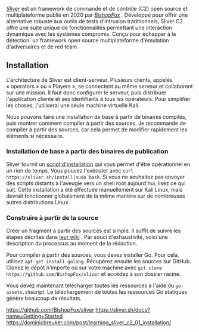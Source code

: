 [_Sliver_](https://github.com/BishopFox/sliver) est un framework de commande et de contrôle (C2) open source et multiplateforme publié en 2020 par [_BishopFox_](https://bishopfox.com/) _._ Développé pour offrir une alternative robuste aux outils de tests d'intrusion traditionnels, Sliver C2 offre une suite unique de fonctionnalités permettant une interaction dynamique avec les systèmes compromis. Conçu pour échapper à la détection.
un framework open source multiplateforme d'émulation d'adversaires et de red team.

## Installation 

L'architecture de Sliver est client-serveur. Plusieurs clients, appelés « operators » ou « Players », se connectent au même serveur et collaborent sur une mission. Il faut donc configurer le serveur, puis distribuer l'application cliente et ses identifiants à tous les opérateurs. Pour simplifier les choses, j'utiliserai une seule machine virtuelle Kali. 

Nous pouvons faire une installation de base à partir de binaires compilés, puis montrer comment compiler à partir des sources. Je recommande de compiler à partir des sources, car cela permet de modifier rapidement les éléments si nécessaire.
###  Installation de base à partir des binaires de publication

Sliver fournit un [script d'installation](https://github.com/BishopFox/sliver/blob/master/docs/install) qui vous permet d'être opérationnel en un rien de temps. Vous pouvez l'exécuter avec `curl https://sliver.sh/install|sudo bash`. Si vous ne souhaitez pas envoyer des scripts distants à l'aveugle vers un shell root aujourd'hui, lisez ce qui suit. Cette installation a été effectuée manuellement sur Kali Linux, mais devrait fonctionner globalement de la même manière sur de nombreuses autres distributions Linux.

### Construire à partir de la source

Créer un fragment à partir des sources est simple. Il suffit de suivre les étapes décrites dans [leur wiki](https://github.com/BishopFox/sliver/wiki/Compile-From-Source) . Par souci d'exhaustivité, voici une description du processus au moment de la rédaction.

Pour compiler à partir des sources, vous devez installer Go. Pour cela, utilisez `apt-get install golang`. Récupérez ensuite les sources sur GitHub. Clonez le dépôt n'importe où sur votre machine avec `git clone https://github.com/BishopFox/sliver` et accédez à son dossier racine.

Vous devez maintenant télécharger toutes les ressources à l'aide du `go-assets.sh`script. Le téléchargement de toutes les ressources Go statiques génère beaucoup de résultats.

https://github.com/BishopFox/sliver
https://sliver.sh/docs?name=Getting+Started
https://dominicbreuker.com/post/learning_sliver_c2_01_installation/